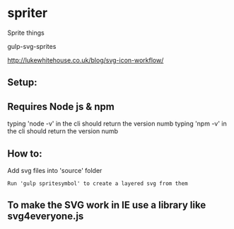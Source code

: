 # spriter

Sprite things

gulp-svg-sprites

http://lukewhitehouse.co.uk/blog/svg-icon-workflow/
## Setup:
## Requires Node js & npm
typing 'node -v' in the cli should return the version numb
typing 'npm -v'  in the cli should return the version numb

## How to:

Add svg files into 'source' folder

```
Run 'gulp spritesymbol' to create a layered svg from them
```

## To make the SVG work in IE use a library like svg4everyone.js
